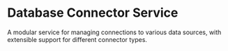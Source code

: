 # Database Connector Service

A modular service for managing connections to various data sources, with extensible support for different connector types.
